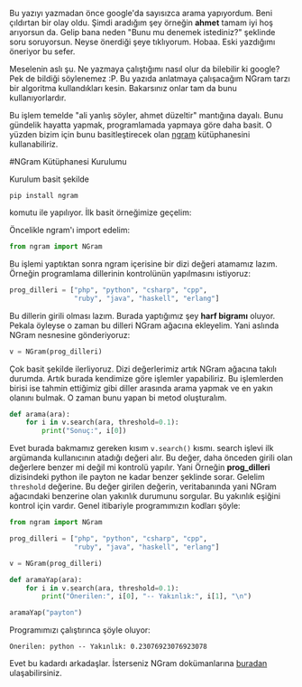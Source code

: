 <!--
.. title: Python ve NGram Algoritması
.. slug: python-ve-ngram-algoritmasi
.. date: 2016-04-13 22:33:15 UTC+03:00
.. tags: python, programlama
.. category: Python, Programlama
.. description: Python ve NGram Algoritması
.. type: text
-->

Bu yazıyı yazmadan önce google'da sayısızca arama yapıyordum. Beni çıldırtan bir olay oldu. Şimdi aradığım şey örneğin **ahmet** tamam iyi hoş arıyorsun da. Gelip bana neden "Bunu mu denemek istediniz?" şeklinde soru soruyorsun. Neyse önerdiği şeye tıklıyorum. Hobaa. Eski yazdığımı öneriyor bu sefer.

Meselenin aslı şu. Ne yazmaya çalıştığımı nasıl olur da bilebilir ki google? Pek de bildiği söylenemez :P. Bu yazıda anlatmaya çalışacağım NGram tarzı bir algoritma kullandıkları kesin. Bakarsınız onlar tam da bunu kullanıyorlardır.
<!--TEASER_END-->

Bu işlem temelde "ali yanlış söyler, ahmet düzeltir" mantığına dayalı. Bunu gündelik hayatta yapmak, programlamada yapmaya göre daha basit. O yüzden bizim için bunu basitleştirecek olan [ngram](https://pypi.python.org/pypi/ngram) kütüphanesini kullanabiliriz.

#NGram Kütüphanesi Kurulumu

Kurulum basit şekilde

`pip install ngram`

komutu ile yapılıyor. İlk basit örneğimize geçelim:

Öncelikle ngram'ı import edelim:

```python
from ngram import NGram
```

Bu işlemi yaptıktan sonra ngram içerisine bir dizi değeri atamamız lazım. Örneğin programlama dillerinin kontrolünün yapılmasını istiyoruz:

```python
prog_dilleri = ["php", "python", "csharp", "cpp",
                "ruby", "java", "haskell", "erlang"]
```

Bu dillerin girili olması lazım. Burada yaptığımız şey **harf bigramı** oluyor. Pekala öyleyse o zaman bu dilleri NGram ağacına ekleyelim. Yani aslında NGram nesnesine gönderiyoruz:

```python
v = NGram(prog_dilleri)
```

Çok basit şekilde ilerliyoruz. Dizi değerlerimiz artık NGram ağacına takılı durumda. Artık burada kendimize göre işlemler yapabiliriz. Bu işlemlerden birisi ise tahmin ettiğimiz gibi diller arasında arama yapmak ve en yakın olanını bulmak. O zaman bunu yapan bi metod oluşturalım.

```python
def arama(ara):
    for i in v.search(ara, threshold=0.1):
        print("Sonuç:", i[0])
```

Evet burada bakmamız gereken kısım `v.search()` kısmı. search işlevi ilk argümanda kullanıcının atadığı değeri alır. Bu değer, daha önceden girili olan değerlere benzer mi değil mi kontrolü yapılır. Yani Örneğin **prog_dilleri** dizisindeki python ile payton ne kadar benzer şeklinde sorar. Gelelim `threshold` değerine. Bu değer girilen değerin, veritabanında yani NGram ağacındaki benzerine olan yakınlık durumunu sorgular. Bu yakınlık eşiğini kontrol için vardır. Genel itibariyle programımızın kodları şöyle:

```python
from ngram import NGram

prog_dilleri = ["php", "python", "csharp", "cpp",
                "ruby", "java", "haskell", "erlang"]

v = NGram(prog_dilleri)

def aramaYap(ara):
    for i in v.search(ara, threshold=0.1):
        print("Önerilen:", i[0], "-- Yakınlık:", i[1], "\n")

aramaYap("payton")
```

Programımızı çalıştırınca şöyle oluyor:

    Önerilen: python -- Yakınlık: 0.23076923076923078

Evet bu kadardı arkadaşlar. İsterseniz NGram dokümanlarına [buradan](https://pythonhosted.org/ngram/ngram.html) ulaşabilirsiniz.
